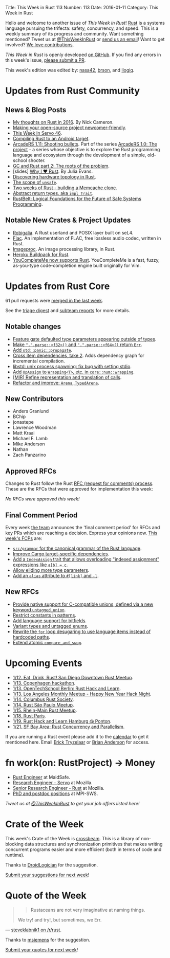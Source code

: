 Title: This Week in Rust 113
Number: 113
Date: 2016-01-11
Category: This Week in Rust

Hello and welcome to another issue of *This Week in Rust*!
[Rust](http://rust-lang.org) is a systems language pursuing the trifecta:
safety, concurrency, and speed. This is a weekly summary of its progress and
community. Want something mentioned? Tweet us at [@ThisWeekInRust](https://twitter.com/ThisWeekInRust) or [send us an
email](mailto:corey@octayn.net?subject=This%20Week%20in%20Rust%20Suggestion)!
Want to get involved? [We love
contributions](https://github.com/rust-lang/rust/blob/master/CONTRIBUTING.md).

*This Week in Rust* is openly developed [on GitHub](https://github.com/cmr/this-week-in-rust).
If you find any errors in this week's issue, [please submit a PR](https://github.com/cmr/this-week-in-rust/pulls).

This week's edition was edited by: [nasa42](https://github.com/nasa42), [brson](https://github.com/brson), and [llogiq](https://github.com/llogiq).


# Updates from Rust Community

## News & Blog Posts

* [My thoughts on Rust in 2016](http://www.ncameron.org/blog/my-thoughts-on-rust-in-2016/). By Nick Cameron.
* [Making your open-source project newcomer-friendly](https://manishearth.github.io/blog/2016/01/03/making-your-open-source-project-newcomer-friendly/).
* [This Week In Servo 46](http://blog.servo.org/2016/01/04/twis-46/).
* [Compiling Rust to an Android target](https://ghotiphud.github.io/rust/android/cross-compiling/2016/01/06/compiling-rust-to-android.html).
* [ArcadeRS 1.11: Shooting bullets](https://jadpole.github.io/arcaders/arcaders-1-11/). Part of the series [ArcadeRS 1.0: The project](https://jadpole.github.io/arcaders/arcaders-1-0/) - a series whose objective is to explore the Rust programming language and ecosystem through the development of a simple, old-school shooter.
* [GC and Rust part 2: The roots of the problem](http://blog.pnkfx.org/blog/2016/01/01/gc-and-rust-part-2-roots-of-the-problem/).
* [slides] [Why I ❤ Rust](https://speakerdeck.com/jvns/why-i-rust). By Julia Evans.
* [Discovering hardware topology in Rust](http://nitschinger.at/Discovering-Hardware-Topology-in-Rust/).
* [The scope of `unsafe`](https://www.ralfj.de/blog/2016/01/09/the-scope-of-unsafe.html).
* [Two weeks of Rust - building a Memcache clone](http://www.matusiak.eu/numerodix/blog/2016/1/10/two-weeks-rust/).
* [Abstract return types, aka `impl Trait`](http://www.ncameron.org/blog/abstract-return-types-aka-%60impl-trait%60/).
* [RustBelt: Logical Foundations for the Future of Safe Systems Programming](http://plv.mpi-sws.org/rustbelt/).

## Notable New Crates & Project Updates

* [Robigalia](https://robigalia.org/). A Rust userland and POSIX layer built on seL4.
* [Flac](https://github.com/sourrust/flac). An implementation of FLAC, free lossless audio codec, written in Rust.
* [Imageproc](https://github.com/PistonDevelopers/imageproc). An image processing library, in Rust.
* [Heroku Buildpack for Rust](https://hoverbear.org/2016/01/04/Heroku-Rust-Buildpack/).
* [YouCompleteMe now supports Rust](http://blog.jwilm.io/youcompleteme-rust). YouCompleteMe is a fast, fuzzy, as-you-type code-completion engine built originally for Vim.

# Updates from Rust Core

61 pull requests were [merged in the last week][merged].

[merged]: https://github.com/issues?q=is%3Apr+org%3Arust-lang+is%3Amerged+merged%3A2016-01-04..2016-01-11

See the [triage digest][triage] and [subteam reports][subteam] for more details.

[triage]: https://internals.rust-lang.org/t/triage-digest-tue-jan-05-2016/3052
[subteam]: https://internals.rust-lang.org/t/subteam-reports-2016-01-08/3067

## Notable changes

* [Feature gate defaulted type parameters appearing outside of types](https://github.com/rust-lang/rust/pull/30724).
* [Make `".".parse::<f32>()` and `".".parse::<f64>()` return `Err`](https://github.com/rust-lang/rust/pull/30681).
* [Add `std::panic::propagate`](https://github.com/rust-lang/rust/pull/30557).
* [Cross item dependencies, take 2](https://github.com/rust-lang/rust/pull/30532). Adds dependency graph for incremental compilation.
* [libstd: unix process spawning: fix bug with setting stdio](https://github.com/rust-lang/rust/pull/30490).
* [Add `OpAssign` to `Wrapping<T>`, etc. in `core::num::wrapping`](https://github.com/rust-lang/rust/pull/30523).
* [[MIR] Refine representation and translation of calls](https://github.com/rust-lang/rust/pull/30481).
* [Refactor and improve: `Arena`, `TypedArena`](https://github.com/rust-lang/rust/pull/27807).
 
## New Contributors

* Anders Granlund
* BChip
* jonastepe
* Lawrence Woodman
* Matt Kraai
* Michael F. Lamb
* Mike Anderson
* Nathan
* Zach Panzarino

## Approved RFCs

Changes to Rust follow the Rust [RFC (request for comments)
process](https://github.com/rust-lang/rfcs#rust-rfcs). These
are the RFCs that were approved for implementation this week:

*No RFCs were approved this week!*

## Final Comment Period

Every week [the team](https://rust-lang.org/team.html) announces the
'final comment period' for RFCs and key PRs which are reaching a
decision. Express your opinions now. [This week's FCPs][fcp] are:

[fcp]: https://github.com/issues?utf8=%E2%9C%93&q=is%3Apr+org%3Arust-lang+label%3Afinal-comment-period+is%3Aopen

* [`src/grammar` for the canonical grammar of the Rust language](https://github.com/rust-lang/rfcs/pull/1331).
* [Improve Cargo target-specific dependencies](https://github.com/rust-lang/rfcs/pull/1361).
* [Add a `IndexAssign` trait that allows overloading "indexed assignment" expressions like `a[b] = c`](https://github.com/rust-lang/rfcs/pull/1129).
* [Allow eliding more type parameters](https://github.com/rust-lang/rfcs/pull/1196).
* [Add an `alias` attribute to `#[link]` and `-l`](https://github.com/rust-lang/rfcs/pull/1296).

## New RFCs

* [Provide native support for C-compatible unions, defined via a new keyword `untagged_union`](https://github.com/rust-lang/rfcs/pull/1444).
* [Restrict constants in patterns](https://github.com/rust-lang/rfcs/pull/1445).
* [Add language support for bitfields](https://github.com/rust-lang/rfcs/pull/1449).
* [Variant types and untagged enums](https://github.com/rust-lang/rfcs/pull/1450).
* [Rewrite the `for` loop desugaring to use language items instead of hardcoded paths](https://github.com/rust-lang/rfcs/pull/1457).
* [Extend atomic `compare_and_swap`](https://github.com/rust-lang/rfcs/pull/1443).

# Upcoming Events

* [1/12. Eat, Drink, Rust! San Diego Downtown Rust Meetup](http://www.meetup.com/San-Diego-Rust/events/227308164/).
* [1/13. Copenhagen hackathon](https://cph.rs/).
* [1/13. OpenTechSchool Berlin: Rust Hack and Learn](http://www.meetup.com/opentechschool-berlin/).
* [1/13. Los Angeles Monthly Meetup - Happy New Year Hack Night](http://www.meetup.com/Rust-Los-Angeles/events/227438139/).
* [1/14. Columbus Rust Society](http://www.meetup.com/columbus-rs/).
* [1/14. Rust São Paulo Meetup](http://www.meetup.com/Rust-Sao-Paulo-Meetup/events/227499416/).
* [1/15. Rhein-Main Rust Meetup](http://www.meetup.com/de/Rust-Rhein-Main/events/227808685/).
* [1/18. Rust Paris](http://www.meetup.com/Rust-Paris).
* [1/19. Rust Hack and Learn Hamburg @ Ponton](http://www.meetup.com/Rust-Meetup-Hamburg/events/227838367/).
* [1/21. SF Bay Area: Rust Concurrency and Parallelism](http://www.meetup.com/Rust-Bay-Area/events/227841778/).

If you are running a Rust event please add it to the [calendar] to get
it mentioned here. Email [Erick Tryzelaar][erickt] or [Brian
Anderson][brson] for access.

[calendar]: https://www.google.com/calendar/embed?src=apd9vmbc22egenmtu5l6c5jbfc%40group.calendar.google.com
[erickt]: mailto:erick.tryzelaar@gmail.com
[brson]: mailto:banderson@mozilla.com

# fn work(on: RustProject) -> Money

* [Rust Engineer](http://maidsafe.net/rust_engineer.html) at MaidSafe.
* [Research Engineer - Servo](https://careers.mozilla.org/en-US/position/ozy21fwU) at Mozilla.
* [Senior Research Engineer - Rust](https://careers.mozilla.org/en-US/position/o0H41fww) at Mozilla.
* [PhD and postdoc positions](http://plv.mpi-sws.org/rustbelt/) at MPI-SWS.

*Tweet us at [@ThisWeekInRust](https://twitter.com/ThisWeekInRust) to get your job offers listed here!*

# Crate of the Week

This week's Crate of the Week is [crossbeam](https://crates.io/crates/crossbeam). This is a library of non-blocking data structures and synchronization primitives that makes writing concurrent programs easier and more efficient (both in terms of code and runtime).

Thanks to [DroidLogician](https://users.rust-lang.org/users/droidlogician) for the suggestion.

[Submit your suggestions for next week][submit_crate]!

[submit_crate]: https://users.rust-lang.org/t/crate-of-the-week/2704

# Quote of the Week

>> Rustaceans are not very imaginative at naming things.
>
> We try! and try!, but sometimes, we Err.

— [steveklabnik1 on /r/rust](https://www.reddit.com/r/rust/comments/3zledh/concurrency_in_rust/cyn4352).

Thanks to [msiemens](https://users.rust-lang.org/users/msiemens) for the suggestion.

[Submit your quotes for next week][submit]!

[submit]: http://users.rust-lang.org/t/twir-quote-of-the-week/328
